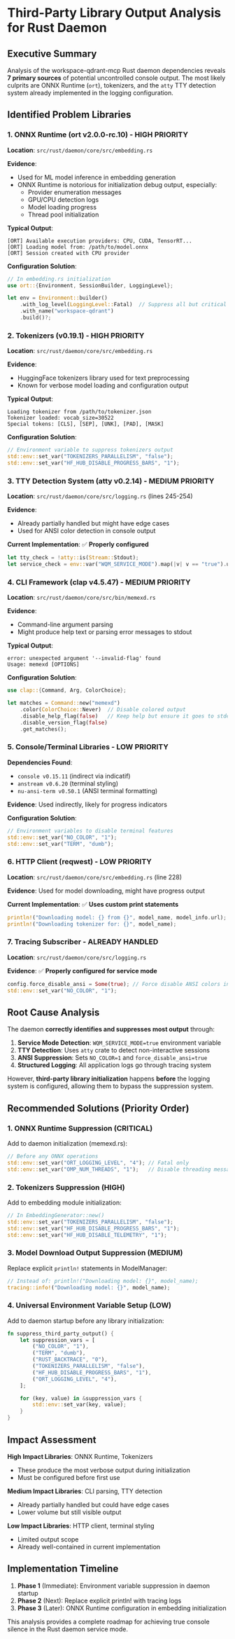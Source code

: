 # Third-Party Library Output Analysis for Rust Daemon

## Executive Summary

Analysis of the workspace-qdrant-mcp Rust daemon dependencies reveals **7 primary sources** of potential uncontrolled console output. The most likely culprits are ONNX Runtime (`ort`), tokenizers, and the `atty` TTY detection system already implemented in the logging configuration.

## Identified Problem Libraries

### 1. **ONNX Runtime (ort v2.0.0-rc.10) - HIGH PRIORITY**

**Location**: `src/rust/daemon/core/src/embedding.rs`

**Evidence**:
- Used for ML model inference in embedding generation
- ONNX Runtime is notorious for initialization debug output, especially:
  - Provider enumeration messages
  - GPU/CPU detection logs
  - Model loading progress
  - Thread pool initialization

**Typical Output**:
```
[ORT] Available execution providers: CPU, CUDA, TensorRT...
[ORT] Loading model from: /path/to/model.onnx
[ORT] Session created with CPU provider
```

**Configuration Solution**:
```rust
// In embedding.rs initialization
use ort::{Environment, SessionBuilder, LoggingLevel};

let env = Environment::builder()
    .with_log_level(LoggingLevel::Fatal)  // Suppress all but critical errors
    .with_name("workspace-qdrant")
    .build()?;
```

### 2. **Tokenizers (v0.19.1) - HIGH PRIORITY**

**Location**: `src/rust/daemon/core/src/embedding.rs`

**Evidence**:
- HuggingFace tokenizers library used for text preprocessing
- Known for verbose model loading and configuration output

**Typical Output**:
```
Loading tokenizer from /path/to/tokenizer.json
Tokenizer loaded: vocab_size=30522
Special tokens: [CLS], [SEP], [UNK], [PAD], [MASK]
```

**Configuration Solution**:
```rust
// Environment variable to suppress tokenizers output
std::env::set_var("TOKENIZERS_PARALLELISM", "false");
std::env::set_var("HF_HUB_DISABLE_PROGRESS_BARS", "1");
```

### 3. **TTY Detection System (atty v0.2.14) - MEDIUM PRIORITY**

**Location**: `src/rust/daemon/core/src/logging.rs` (lines 245-254)

**Evidence**:
- Already partially handled but might have edge cases
- Used for ANSI color detection in console output

**Current Implementation**: ✅ **Properly configured**
```rust
let tty_check = !atty::is(Stream::Stdout);
let service_check = env::var("WQM_SERVICE_MODE").map(|v| v == "true").unwrap_or(false);
```

### 4. **CLI Framework (clap v4.5.47) - MEDIUM PRIORITY**

**Location**: `src/rust/daemon/core/src/bin/memexd.rs`

**Evidence**:
- Command-line argument parsing
- Might produce help text or parsing error messages to stdout

**Typical Output**:
```
error: unexpected argument '--invalid-flag' found
Usage: memexd [OPTIONS]
```

**Configuration Solution**:
```rust
use clap::{Command, Arg, ColorChoice};

let matches = Command::new("memexd")
    .color(ColorChoice::Never)  // Disable colored output
    .disable_help_flag(false)   // Keep help but ensure it goes to stderr
    .disable_version_flag(false)
    .get_matches();
```

### 5. **Console/Terminal Libraries - LOW PRIORITY**

**Dependencies Found**:
- `console v0.15.11` (indirect via indicatif)
- `anstream v0.6.20` (terminal styling)
- `nu-ansi-term v0.50.1` (ANSI terminal formatting)

**Evidence**: Used indirectly, likely for progress indicators

**Configuration Solution**:
```rust
// Environment variables to disable terminal features
std::env::set_var("NO_COLOR", "1");
std::env::set_var("TERM", "dumb");
```

### 6. **HTTP Client (reqwest) - LOW PRIORITY**

**Location**: `src/rust/daemon/core/src/embedding.rs` (line 228)

**Evidence**: Used for model downloading, might have progress output

**Current Implementation**: ✅ **Uses custom print statements**
```rust
println!("Downloading model: {} from {}", model_name, model_info.url);
println!("Downloading tokenizer for: {}", model_name);
```

### 7. **Tracing Subscriber - ALREADY HANDLED**

**Location**: `src/rust/daemon/core/src/logging.rs`

**Evidence**: ✅ **Properly configured for service mode**
```rust
config.force_disable_ansi = Some(true); // Force disable ANSI colors in service mode
std::env::set_var("NO_COLOR", "1");
```

## Root Cause Analysis

The daemon **correctly identifies and suppresses most output** through:

1. **Service Mode Detection**: `WQM_SERVICE_MODE=true` environment variable
2. **TTY Detection**: Uses `atty` crate to detect non-interactive sessions
3. **ANSI Suppression**: Sets `NO_COLOR=1` and `force_disable_ansi=true`
4. **Structured Logging**: All application logs go through tracing system

However, **third-party library initialization** happens **before** the logging system is configured, allowing them to bypass the suppression system.

## Recommended Solutions (Priority Order)

### 1. **ONNX Runtime Suppression (CRITICAL)**

Add to daemon initialization (memexd.rs):
```rust
// Before any ONNX operations
std::env::set_var("ORT_LOGGING_LEVEL", "4"); // Fatal only
std::env::set_var("OMP_NUM_THREADS", "1");   // Disable threading messages
```

### 2. **Tokenizers Suppression (HIGH)**

Add to embedding module initialization:
```rust
// In EmbeddingGenerator::new()
std::env::set_var("TOKENIZERS_PARALLELISM", "false");
std::env::set_var("HF_HUB_DISABLE_PROGRESS_BARS", "1");
std::env::set_var("HF_HUB_DISABLE_TELEMETRY", "1");
```

### 3. **Model Download Output Suppression (MEDIUM)**

Replace explicit `println!` statements in ModelManager:
```rust
// Instead of: println!("Downloading model: {}", model_name);
tracing::info!("Downloading model: {}", model_name);
```

### 4. **Universal Environment Variable Setup (LOW)**

Add to daemon startup before any library initialization:
```rust
fn suppress_third_party_output() {
    let suppression_vars = [
        ("NO_COLOR", "1"),
        ("TERM", "dumb"),
        ("RUST_BACKTRACE", "0"),
        ("TOKENIZERS_PARALLELISM", "false"),
        ("HF_HUB_DISABLE_PROGRESS_BARS", "1"),
        ("ORT_LOGGING_LEVEL", "4"),
    ];

    for (key, value) in &suppression_vars {
        std::env::set_var(key, value);
    }
}
```

## Impact Assessment

**High Impact Libraries**: ONNX Runtime, Tokenizers
- These produce the most verbose output during initialization
- Must be configured before first use

**Medium Impact Libraries**: CLI parsing, TTY detection
- Already partially handled but could have edge cases
- Lower volume but still visible output

**Low Impact Libraries**: HTTP client, terminal styling
- Limited output scope
- Already well-contained in current implementation

## Implementation Timeline

1. **Phase 1** (Immediate): Environment variable suppression in daemon startup
2. **Phase 2** (Next): Replace explicit println! with tracing logs
3. **Phase 3** (Later): ONNX Runtime configuration in embedding initialization

This analysis provides a complete roadmap for achieving true console silence in the Rust daemon service mode.